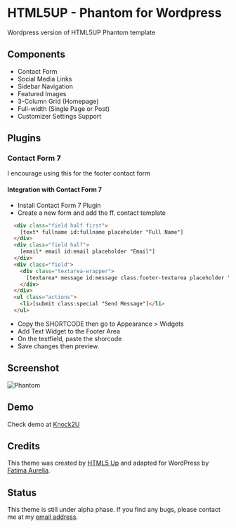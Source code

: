 # HTML5UP - Phantom for Wordpress
Wordpress version of HTML5UP Phantom template


## Components
- Contact Form
- Social Media Links
- Sidebar Navigation
- Featured Images
- 3-Column Grid (Homepage)
- Full-width (Single Page or Post)
- Customizer Settings Support

## Plugins

### Contact Form 7
I encourage using this for the footer contact form

#### Integration with Contact Form 7
- Install Contact Form 7 Plugin
- Create a new form and add the ff. contact template
```html
  <div class="field half first">
    [text* fullname id:fullname placeholder "Full Name"]
  </div>
  <div class="field half">
    [email* email id:email placeholder "Email"]
  </div>
  <div class="field">
    <div class="textarea-wrapper">
      [textarea* message id:message class:footer-textarea placeholder "Message"]
    </div>
  </div>
  <ul class="actions">
    <li>[submit class:special "Send Message"]</li>
  </ul>
```
- Copy the SHORTCODE then go to Appearance > Widgets
- Add Text Widget to the Footer Area
- On the textfield, paste the shorcode
- Save changes then preview.

## Screenshot
![Phantom][screenshot]

[screenshot]: https://github.com/faurelia/wordpress-phantom-html5up/blob/master/screenshot.png "Phantom for WordPress"

## Demo
Check demo at [Knock2U](https://knock2u.ml/)

## Credits
This theme was created by [HTML5 Up](https://html5up.net/phantom) and adapted for WordPress by [Fatima Aurelia](https://github.com/faurelia).

## Status
This theme is still under alpha phase. If you find any bugs, please contact me at my [email address](horroh.ne@gmail.com).

